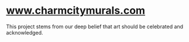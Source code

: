 # www.charmcitymurals.com


This project stems from our deep belief that art should be celebrated and
acknowledged.
